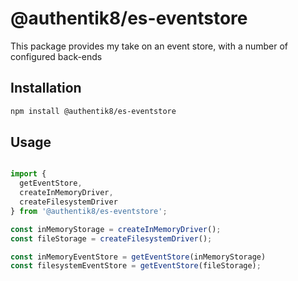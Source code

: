 # @authentik8/es-eventstore

This package provides my take on an event store, with a number of configured back-ends

## Installation

```bash
npm install @authentik8/es-eventstore
```

## Usage
```javascript

import { 
  getEventStore, 
  createInMemoryDriver, 
  createFilesystemDriver 
} from '@authentik8/es-eventstore';

const inMemoryStorage = createInMemoryDriver();
const fileStorage = createFilesystemDriver();

const inMemoryEventStore = getEventStore(inMemoryStorage)
const filesystemEventStore = getEventStore(fileStorage);
```
